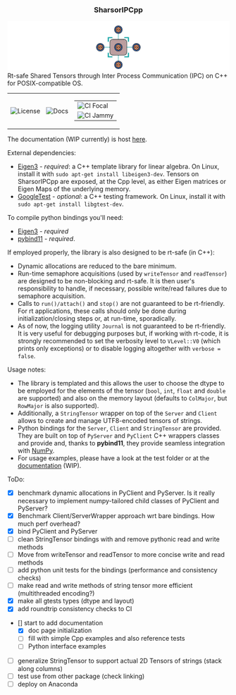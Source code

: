 ### <center> SharsorIPCpp </center>

<!-- ![GitHub-Mark-Light](docs/icon-light.svg#gh-dark-mode-only)![GitHub-Mark-Dark](docs/icon-dark.svg#gh-light-mode-only) -->
![icon.svg](docs/sphinx/source/_static/icon.svg)
Rt-safe Shared Tensors through Inter Process Communication (IPC) on C++ for POSIX-compatible OS.

<center>
<table>
  <tc>
    <td><img src="https://img.shields.io/badge/License-GPLv2-purple.svg" alt="License"></td>
    <td><img src="https://img.shields.io/badge/Docs-WIP-yellow" alt="Docs"></td>
  </tc>
  <td colspan="2"> <!-- This will span the cell across two columns to accommodate the nested table -->
  <table>
    <tr>
      <td><img src="https://github.com/AndrePatri/SharsorIPCpp/actions/workflows/focal_CI_build_devel.yml/badge.svg" alt="CI Focal"></td>
    </tr>
    <tr>
      <td><img src="https://github.com/AndrePatri/SharsorIPCpp/actions/workflows/jammy_CI_build_devel.yml/badge.svg" alt="CI Jammy"></td>
    </tr>
  </table>
  </td>
</table>
</center>

The documentation (WIP currently) is host [here](https://andrepatri.github.io/SharsorIPCpp/v0.1.0/index.html).

External dependencies: 
- [Eigen3](https://eigen.tuxfamily.org/index.php?title=Main_Page) - *required*: a C++ template library for linear algebra. On Linux, install it with ```sudo apt-get install libeigen3-dev```. Tensors on SharsorIPCpp are exposed, at the Cpp level, as either Eigen matrices or Eigen Maps of the underlying memory.
- [GoogleTest](https://github.com/google/googletest) - *optional*: a C++ testing framework. On Linux, install it with ```sudo apt-get install libgtest-dev```.
<!-- - **Real-time library** (rt) - *required*: ```sudo apt-get install librt-dev```
- **pthread** - *required*: the POSIX Threads library. On Linux, install it with ```sudo apt-get install libpthread-stubs0-dev``` -->

To compile python bindings you'll need: 
- [Eigen3](https://eigen.tuxfamily.org/index.php?title=Main_Page) - *required*
- [pybind11](https://github.com/pybind/pybind11) - *required*. 

<!-- Run-time dependencies for the bindings:
- **linux-vdso**
- **librt**
- **libstdc++**
- **libgcc**
- **libc**
- **libpthread**
- **libm** -->

If employed properly, the library is also designed to be rt-safe (in C++):
- Dynamic allocations are reduced to the bare minimum.
- Run-time semaphore acquisitions (used by `writeTensor` and `readTensor`) are designed to be non-blocking and rt-safe. It is then user's responsibility to handle, if necessary, possible write/read failures due to semaphore acquisition.
- Calls to `run()/attach()` and `stop()` are not guaranteed to be rt-friendly. For rt applications, these calls should only be done during initialization/closing steps or, at run-time, sporadically.
- As of now, the logging utility `Journal` is not guaranteed to be rt-friendly. It is very useful for debugging purposes but, if working with rt-code, it is strongly recommended to set the verbosity level to `VLevel::V0` (which prints only exceptions) or to disable logging altogether with `verbose = false`.

Usage notes:
- The library is templated and this allows the user to choose the dtype to be employed for the elements of the tensor (`bool`, `int`, `float` and `double` are supported) and also on the memory layout (defaults to `ColMajor`, but `RowMajor` is also supported).
- Additionally, a `StringTensor` wrapper on top of the `Server` and `Client` allows to create and manage UTF8-encoded tensors of strings. 
- Python bindings for the `Server`, `Client` and `StringTensor` are provided. They are built on top of `PyServer` and `PyClient` C++ wrappers classes and provide and, thanks to **pybind11**, they provide seamless integration with [NumPy](https://numpy.org/).
- For usage examples, please have a look at the test folder or at the [documentation](https://andrepatri.github.io/SharsorIPCpp/v0.1.0/index.html) (WIP).

ToDo:
- [x] benchmark dynamic allocations in PyClient and PyServer. Is it really necessary to implement numpy-tailored child classes of PyClient and PyServer?
- [x] Benchmark Client/ServerWrapper approach wrt bare bindings. How much perf overhead?
- [x] bind PyClient and PyServer
- [ ] clean StringTensor bindings with and remove pythonic read and write methods
- [ ] Move from writeTensor and readTensor to more concise write and read methods 
- [ ] add python unit tests for the bindings (performance and consistency checks)
- [ ] make read and write methods of string tensor more efficient (multithreaded encoding?)
- [x] make all gtests types (dtype and layout)
- [x] add roundtrip consistency checks to CI
- [] start to add documentation
  - [x] doc page initialization
  - [ ] fill with simple Cpp examples and also reference tests
  - [ ] Python interface examples
- [ ] generalize StringTensor to support actual 2D Tensors of strings (stack along columns)
- [ ] test use from other package (check linking) 
- [ ] deploy on Anaconda 
